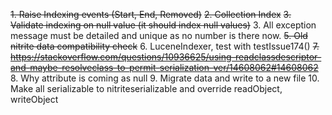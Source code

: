 ~~1. Raise Indexing events (Start, End, Removed)~~
~~2. Collection Index~~
~~3. Validate indexing on null value (it should index null values)~~
3. All exception message must be detailed and unique as no number is there now.
~~5. Old nitrite data compatibility check~~
6. LuceneIndexer, test with testIssue174()
~~7. https://stackoverflow.com/questions/10936625/using-readclassdescriptor-and-maybe-resolveclass-to-permit-serialization-ver/14608062#14608062~~
8. Why attribute is coming as null
9. Migrate data and write to a new file
10. Make all serializable to nitriteserializable and override readObject, writeObject